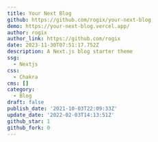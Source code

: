 ```yaml
---
title: Your Next Blog
github: https://github.com/rogix/your-next-blog
demo: https://your-next-blog.vercel.app/
author: rogix
author_link: https://github.com/rogix
date: 2023-11-30T07:51:17.752Z
description: A Next.js blog starter theme
ssg:
  - Nextjs
css:
  - Chakra
cms: []
category:
  - Blog
draft: false
publish_date: '2021-10-03T22:09:33Z'
update_date: '2022-02-03T14:13:51Z'
github_star: 1
github_fork: 0
---
```

